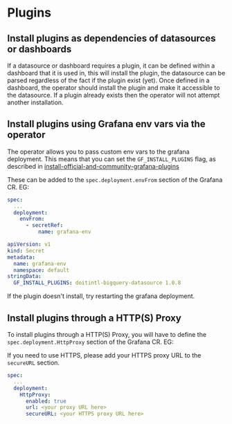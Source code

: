 # Plugins

## Install plugins as dependencies of datasources or dashboards

If a datasource or dashboard requires a plugin, it can be defined within a dashboard that it is used in, this will
install the plugin, the datasource can be parsed regardless of the fact if the plugin exist (yet). Once defined in a
dashboard, the operator should install the plugin and make it accessible to the datasource.
If a plugin already exists then the operator will not attempt another installation.

## Install plugins using Grafana env vars via the operator

The operator allows you to pass custom env vars to the grafana deployment. This means that you can set
the `GF_INSTALL_PLUGINS` flag, as described
in [install-official-and-community-grafana-plugins](https://grafana.com/docs/grafana/latest/installation/docker/#install-official-and-community-grafana-plugins)

These can be added to the `spec.deployment.envFrom` section of the Grafana CR. EG:

```yaml
spec:
  ...
  deployment:
    envFrom:
      - secretRef:
          name: grafana-env

```

```yaml
apiVersion: v1
kind: Secret
metadata:
  name: grafana-env
  namespace: default
stringData:
  GF_INSTALL_PLUGINS: doitintl-bigquery-datasource 1.0.8
```

If the plugin doesn't install, try restarting the grafana deployment.

## Install plugins through a HTTP(S) Proxy

To install plugins through a HTTP(S) Proxy, you will have to define the `spec.deployment.HttpProxy` section of the Grafana CR. EG:

If you need to use HTTPS, please add your HTTPS proxy URL to the `secureURL` section.

```yaml
spec:
  ...
  deployment:
    HttpProxy:
      enabled: true
      url: <your proxy URL here>
      secureURL: <your HTTPS proxy URL here>
```
